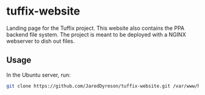 # tuffix-website

Landing page for the Tuffix project.
This website also contains the PPA backend file system.
The project is meant to be deployed with a NGINX webserver to dish out files.

## Usage

In the Ubuntu server, run:

```bash
git clone https://github.com/JaredDyreson/tuffix-website.git /var/www/html/cabin
```
